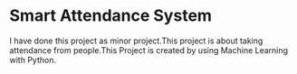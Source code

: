 # Smart Attendance System
I have done this project as minor project.This project is about taking attendance from people.This Project is created by using Machine Learning with Python.
